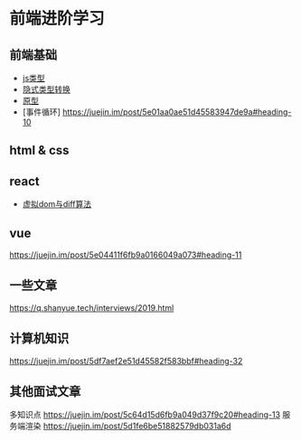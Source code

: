 
# 前端进阶学习

## 前端基础

* [js类型](./javascript/类型.md)
* [隐式类型转换](./javascript/隐式类型转换.md)
* [原型](./javascript/原型.md)
* [事件循环] https://juejin.im/post/5e01aa0ae51d45583947de9a#heading-10


## html & css


## react

* [虚拟dom与diff算法](./react/虚拟dom与diff算法.md)


## vue

https://juejin.im/post/5e04411f6fb9a0166049a073#heading-11

## 一些文章

https://q.shanyue.tech/interviews/2019.html


## 计算机知识

https://juejin.im/post/5df7aef2e51d45582f583bbf#heading-32

## 其他面试文章
多知识点 https://juejin.im/post/5c64d15d6fb9a049d37f9c20#heading-13
服务端渲染 https://juejin.im/post/5d1fe6be51882579db031a6d